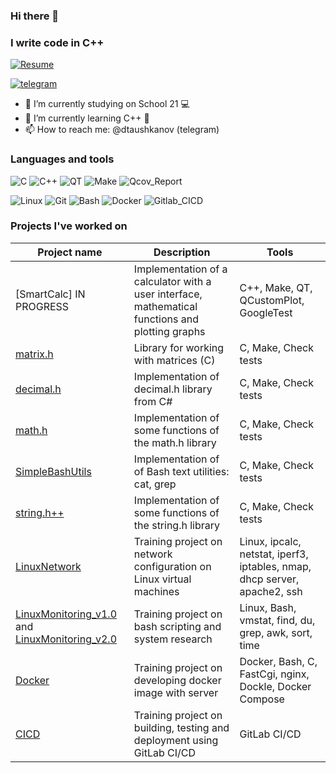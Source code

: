 ### Hi there 👋
### I write code in C++

[![Resume](https://img.shields.io/badge/_RESUME_-00FF00?style=for-the-badge&logo=_RESUME_&logoColor=white)](https://www.notion.so/5b24ccfa981a4ec2be6a329c91e288aa?pvs=4)

[![telegram](https://img.shields.io/badge/Dalkory-2CA5E0?style=for-the-badge&logo=telegram&logoColor=white)](https://t.me/dtaushkanov)

- 🔭 I’m currently studying on School 21 💻 
- 🌱 I’m currently learning C++ 📱
- 📫 How to reach me: @dtaushkanov (telegram)

### Languages and tools

![C](https://img.shields.io/badge/-C-1E7775?style=for-the-badge&logo=C&logoColor=6296CC)
![C++](https://img.shields.io/badge/-C++-1E7775?style=for-the-badge&logo=C%2b%2b&logoColor=6296CC)
![QT](https://img.shields.io/badge/-QT-1E7775?style=for-the-badge&logo=QT&logoColor=6296CC)
![Make](https://img.shields.io/badge/-Make-1E7775?style=for-the-badge&logo=Make&logoColor=6296CC)
![Qcov_Report](https://img.shields.io/badge/-Qcov_Report-1E7775?style=for-the-badge&logo=Qcov_Report&logoColor=6296CC)

![Linux](https://img.shields.io/badge/-Linux-1E7775?style=for-the-badge&logo=Linux&logoColor=6296CC)
![Git](https://img.shields.io/badge/-GIT-1E7775?style=for-the-badge&logo=GIT&logoColor=F88C00)
![Bash](https://img.shields.io/badge/-Bash-1E7775?style=for-the-badge&logo=Bash&logoColor=6296CC)
![Docker](https://img.shields.io/badge/-Docker-1E7775?style=for-the-badge&logo=Docker&logoColor=6296CC)
![Gitlab_CICD](https://img.shields.io/badge/-Gitlab_CICD-1E7775?style=for-the-badge&logo=Gitlab_CICD&logoColor=6296CC)

### Projects I've worked on
| Project name | Description | Tools |
|-|-|-|
| [SmartCalc] IN PROGRESS | Implementation of a calculator with a user interface, mathematical functions and plotting graphs | C++, Make, QT, QCustomPlot, GoogleTest                                    |
| [matrix.h](https://github.com/Dalkory/Matrix)        | Library for working with matrices (C)                                                            | C, Make, Check tests                                                      |
| [decimal.h](https://github.com/Dalkory/Decimal)       | Implementation of decimal.h library from C#                                                      | C, Make, Check tests                                                      |
| [math.h](https://github.com/Dalkory/Math)          | Implementation of some functions of the math.h library                                           | C, Make, Check tests                                                      |
| [SimpleBashUtils](https://github.com/Dalkory/SimpleBashUtils) | Implementation of of Bash text utilities: cat, grep                                              | C, Make, Check tests                                                      |
| [string.h++](https://github.com/Dalkory/String_Sprintf_Sscanf)        | Implementation of some functions of the string.h library                                         | C, Make, Check tests                                                      |
| [LinuxNetwork](https://github.com/Dalkory/LinuxNetwork)    | Training project on network configuration on Linux virtual machines                              | Linux, ipcalc, netstat, iperf3, iptables, nmap, dhcp server, apache2, ssh |
| [LinuxMonitoring_v1.0](https://github.com/Dalkory/LinuxMonitoring_v1.0) and [LinuxMonitoring_v2.0](https://github.com/Dalkory/LinuxMonitoring_v2.0) | Training project on bash scripting and system research                                           | Linux, Bash, vmstat, find, du, grep, awk, sort, time                      |
| [Docker](https://github.com/Dalkory/SimpleDocker)          | Training project on developing docker image with server                                          | Docker, Bash, C, FastCgi, nginx, Dockle, Docker Compose                   |
| [CICD](https://github.com/Dalkory/CICD_GITLAB)            | Training project on building, testing and deployment using GitLab CI/CD                          | GitLab CI/CD                                                              |
